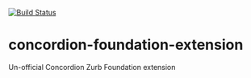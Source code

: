 [![Build Status](https://travis-ci.org/PetroRavlinko/concordion-foundation-extension.svg?branch=master)](https://travis-ci.org/PetroRavlinko/concordion-foundation-extension)

# concordion-foundation-extension

Un-official Concordion Zurb Foundation extension
